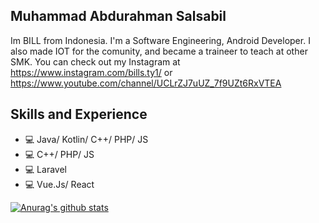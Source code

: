 ## Muhammad Abdurahman Salsabil
Im BILL from Indonesia. I'm a Software Engineering, Android Developer. I also made IOT for the comunity, and became a traineer to teach at other SMK. You can check out my Instagram at https://www.instagram.com/bills.ty1/ or https://www.youtube.com/channel/UCLrZJ7uUZ_7f9UZt6RxVTEA

## Skills and Experience
* 💻 Java/ Kotlin/ C++/ PHP/ JS
* 💻 C++/ PHP/ JS
* 💻 Laravel
* 💻 Vue.Js/ React

[![Anurag's github stats](https://github-readme-stats.vercel.app/api?username=mAbdurahmanS)](https://github.com/anuraghazra/github-readme-stats)

